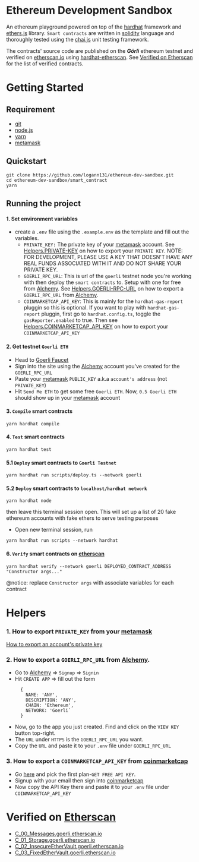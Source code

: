 # Ethereum Development Sandbox

An ethereum playground powered on top of the [hardhat](https://hardhat.org/) framework and [ethers.js](https://docs.ethers.io/v5/) library. `Smart contracts` are written in [solidity](https://docs.soliditylang.org/en/latest/) language and thoroughly tested using the [chai.js](https://www.chaijs.com/) unit testing framework.

The contracts' source code are published on the **_Görli_** ethereum testnet and verified on [etherscan.io](https://goerli.etherscan.io/) using [hardhat-etherscan](https://hardhat.org/hardhat-runner/plugins/nomiclabs-hardhat-etherscan). See [Verified on Etherscan](https://github.com/logann131/ethereum-dev-sandbox#verified-on-etherscan) for the list of verified contracts.

# Getting Started

## Requirement

- [git](https://git-scm.com/)
- [node.js](https://nodejs.org/en/)
- [yarn](https://yarnpkg.com/getting-started/install)
- [metamask](https://metamask.io/)

## Quickstart

```
git clone https://github.com/logann131/ethereum-dev-sandbox.git
cd ethereum-dev-sandbox/smart_contract
yarn
```

## Running the project

#### 1. Set environment variables

- create a `.env` file using the `.example.env` as the template and fill out the variables.
  - `PRIVATE_KEY:` The private key of your [metamask](https://metamask.io/) account. See [Helpers.PRIVATE-KEY](https://github.com/logann131/ethereum-dev-sandbox#1-how-to-export-private_key-from-your-metamask) on how to export your `PRIVATE KEY`. NOTE: FOR DEVELOPMENT, PLEASE USE A KEY THAT DOESN'T HAVE ANY REAL FUNDS ASSOCIATED WITH IT AND DO NOT SHARE YOUR PRIVATE KEY.
  - `GOERLI_RPC_URL`: This is url of the `goerli` testnet node you're working with then deploy the `smart contracts` to. Setup with one for free from [Alchemy](https://www.alchemy.com/). See [Helpers.GOERLI-RPC-URL](https://github.com/logann131/ethereum-dev-sandbox#2-how-to-export-a-goerli_rpc_url-from-alchemy) on how to export a `GOERLI_RPC_URL` from [Alchemy](https://www.alchemy.com/).
  - `COINMARKETCAP_API_KEY`: This is mainly for the `hardhat-gas-report` pluggin so this is optional. If you want to play with `hardhat-gas-report` pluggin, first go to `hardhat.config.ts`, toggle the `gasReporter.enabled` to true. Then see [Helpers.COINMARKETCAP_API_KEY](https://github.com/logann131/ethereum-dev-sandbox#3-how-to-export-a-coinmarketcap_api_key-from-coinmarketcap) on how to export your `COINMARKETCAP_API_KEY`

#### 2. Get testnet `Goerli ETH`

- Head to [Goerli Faucet](https://goerlifaucet.com/)
- Sign into the site using the [Alchemy](https://www.alchemy.com/) account you've created for the `GOERLI_RPC_URL`
- Paste your [metamask](https://metamask.io/) `PUBLIC_KEY` a.k.a `account's address` (not `PRIVATE_KEY`)
- Hit `Send Me ETH` to get some free `Goerli ETH`. Now, `0.5 Goerli ETH` should show up in your [metamask](https://metamask.io/) account

#### 3. `Compile` smart contracts

```
yarn hardhat compile
```

#### 4. `Test` smart contracts

```
yarn hardhat test
```

#### 5.1 `Deploy` smart contracts to `Goerli Testnet`

```
yarn hardhat run scripts/deploy.ts --network goerli
```

#### 5.2 `Deploy` smart contracts to `localhost/hardhat network`

```
yarn hardhat node
```

then leave this terminal session open. This will set up a list of 20 fake ethereum accounts with fake ethers to serve testing purposes

- Open new terminal session, run

```
yarn hardhat run scripts --network hardhat
```

#### 6. `Verify` smart contracts on [etherscan](https://goerli.etherscan.io/)

```
yarn hardhat verify --network goerli DEPLOYED_CONTRACT_ADDRESS "Constructor args..."
```
@notice: replace `Constructor args` with associate variables for each contract

# Helpers

### 1. How to export `PRIVATE_KEY` from your [metamask](https://metamask.io/)

[How to export an account's private key](https://metamask.zendesk.com/hc/en-us/articles/360015289632-How-to-Export-an-Account-Private-Key)

### 2. How to export a `GOERLI_RPC_URL` from [Alchemy](https://www.alchemy.com/).

- Go to [Alchemy](https://www.alchemy.com/) => `Signup` => `Signin`
- Hit `CREATE APP` => fill out the form
  ```
    {
      NAME: 'ANY',
      DESCRIPTION: 'ANY',
      CHAIN: 'Ethereum',
      NETWORK: 'Goerli`
    }
  ```
- Now, go to the app you just created. Find and click on the `VIEW KEY` button top-right.
- The `URL` under `HTTPS` is the `GOERLI_RPC_URL` you want.
- Copy the `URL` and paste it to your `.env` file under `GOERLI_RPC_URL`

### 3. How to export a `COINMARKETCAP_API_KEY` from [coinmarketcap](https://coinmarketcap.com/)

- Go [here](https://coinmarketcap.com/api/pricing/) and pick the first plan-`GET FREE API KEY`.
- Signup with your email then sign into [coinmarketcap](https://pro.coinmarketcap.com/account)
- Now copy the API Key there and paste it to your `.env` file under `COINMARKETCAP_API_KEY`

# Verified on [Etherscan](https://goerli.etherscan.io/)

- [C_00_Messages.goerli.etherscan.io](https://goerli.etherscan.io/address/0x7E913454210c4C0459146F69BF1c0C1bE59B811C#code)
- [C_01_Storage.goerli.etherscan.io](https://goerli.etherscan.io/address/0x9a2074296da58eEDA0746900ac819Ca3bA1F7735#code)
- [C_02_InsecureEtherVault.goerli.etherscan.io](https://goerli.etherscan.io/address/0xaA7A5355fda1Cb11266dB32De172E18Bda45Cf58#code)
- [C_03_FixedEtherVault.goerli.etherscan.io](https://goerli.etherscan.io/address/0x70859CDA94Be71C5fD99165D39f9D12C5F76077e#code)
